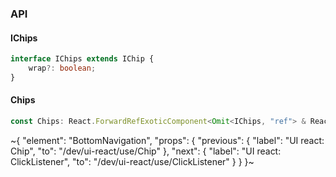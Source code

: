 

### API

#### IChips

```ts
interface IChips extends IChip {
    wrap?: boolean;
}
```

#### Chips

```ts
const Chips: React.ForwardRefExoticComponent<Omit<IChips, "ref"> & React.RefAttributes<unknown>>;
```


~{
  "element": "BottomNavigation",
  "props": {
    "previous": {
      "label": "UI react: Chip",
      "to": "/dev/ui-react/use/Chip"
    },
    "next": {
      "label": "UI react: ClickListener",
      "to": "/dev/ui-react/use/ClickListener"
    }
  }
}~

